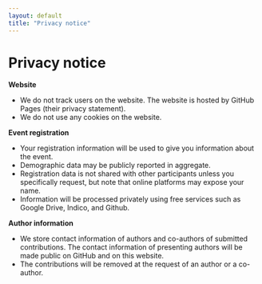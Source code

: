 ```yaml
---
layout: default
title: "Privacy notice"
---
```


# Privacy notice


**Website**
 * We do not track users on the website. The website is hosted by GitHub Pages (their privacy statement).
 * We do not use any cookies on the website.


**Event registration**
 * Your registration information will be used to give you information about the event. 
 * Demographic data may be publicly reported in aggregate.
 * Registration data is not shared with other participants unless you specifically request, but note that online platforms may expose your name.
 * Information will be processed privately using free services such as Google Drive, Indico, and Github.


**Author information**
 * We store contact information of authors and co-authors of submitted contributions. The contact information of presenting authors will be made public on GitHub and on this website.
 * The contributions will be removed at the request of an author or a co-author.
